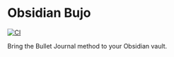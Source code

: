 # Obsidian Bujo

[![CI](https://github.com/brianrodri/obsidian-bujo/actions/workflows/CI.yml/badge.svg)](https://github.com/brianrodri/obsidian-bujo/actions/workflows/CI.yml)

Bring the Bullet Journal method to your Obsidian vault.
